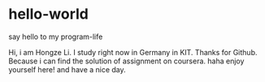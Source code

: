# hello-world
say hello to my program-life

Hi, i am Hongze Li. I study right now in Germany in KIT.
Thanks for Github. Because i can find the solution of assignment on coursera. 
haha 
enjoy yourself here! and have a nice day.

